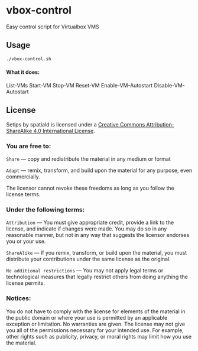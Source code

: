 # vbox-control
Easy control script for Virtualbox VMS

## Usage
```bash
./vbox-control.sh
```
#### What it does:
List-VMs
Start-VM
Stop-VM
Reset-VM
Enable-VM-Autostart
Disable-VM-Autostart

## License
Setips by spatiald is licensed under a [Creative Commons Attribution-ShareAlike 4.0 International License](http://creativecommons.org/licenses/by-sa/4.0/legalcode).

### You are free to:
```Share``` — copy and redistribute the material in any medium or format

```Adapt``` — remix, transform, and build upon the material for any purpose, even commercially.

 The licensor cannot revoke these freedoms as long as you follow the license terms.

### Under the following terms:
```Attribution``` — You must give appropriate credit, provide a link to the license, and indicate if changes were made. You may do so in any reasonable manner, but not in any way that suggests the licensor endorses you or your use.

```ShareAlike``` — If you remix, transform, or build upon the material, you must distribute your contributions under the same license as the original.

```No additional restrictions``` — You may not apply legal terms or technological measures that legally restrict others from doing anything the license permits.

### Notices:
You do not have to comply with the license for elements of the material in the public domain or where your use is permitted by an applicable exception or limitation.
No warranties are given. The license may not give you all of the permissions necessary for your intended use. For example, other rights such as publicity, privacy, or moral rights may limit how you use the material.

